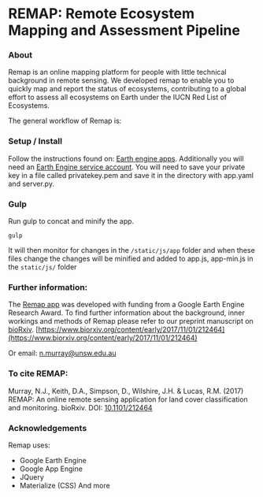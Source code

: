 # REMAP: Remote Ecosystem Mapping and Assessment Pipeline

### About
Remap is an online mapping platform for people with little technical background in remote sensing. We developed remap to enable you to quickly map and report the status of ecosystems, contributing to a global effort to assess all ecosystems on Earth under the IUCN Red List of Ecosystems.

The general workflow of Remap is:


### Setup / Install
Follow the instructions found on: [Earth engine apps](https://developers.google.com/earth-engine/app_engine_intro).
Additionally you will need an [Earth Engine service account](https://developers.google.com/earth-engine/service_account).
You will need to save your private key in a file called privatekey.pem and save it in the directory with app.yaml and server.py.

### Gulp
Run gulp to concat and minify the app.

```{js}
gulp
```
It will then monitor for changes in the `/static/js/app` folder and when these files change the changes will be minified and added to app.js, app-min.js in the `static/js/` folder

### Further information:
The [Remap app](https://remap-app.org/) was developed with funding from a Google Earth Engine Research Award. To find further information about the background, inner workings and methods of Remap please refer to our preprint manuscript on [bioRxiv](https://www.biorxiv.org/content/early/2017/11/01/212464).
[https://www.biorxiv.org/content/early/2017/11/01/212464](https://www.biorxiv.org/content/early/2017/11/01/212464)

Or email: n.murray@unsw.edu.au

### To cite REMAP:
Murray, N.J., Keith, D.A., Simpson, D., Wilshire, J.H. & Lucas, R.M. (2017) REMAP: An online remote sensing application for land cover classification and monitoring. bioRxiv. DOI: [10.1101/212464](https://www.biorxiv.org/content/early/2017/11/01/212464)

### Acknowledgements
Remap uses:
* Google Earth Engine
* Google App Engine
* JQuery
* Materialize (CSS)
And more
